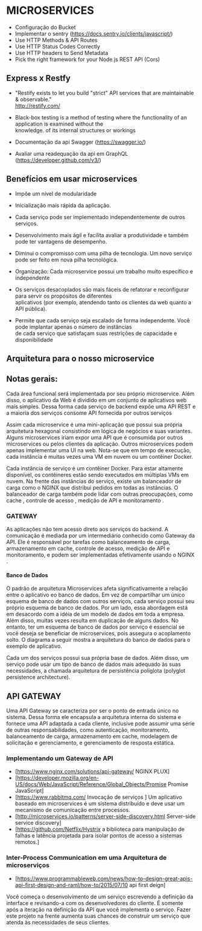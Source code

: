 # MICROSERVICES

+ Configuração do Bucket
+ Implementar o sentry (https://docs.sentry.io/clients/javascript/)
+ Use HTTP Methods & API Routes
+ Use HTTP Status Codes Correctly
+ Use HTTP headers to Send Metadata
+ Pick the right framework for your Node.js REST API (Cors)

## Express x Restfy

+ "Restify exists to let you build "strict" API services that are maintainable & observable." <br />
 http://restify.com/

+ Black-box testing is a method of testing where the functionality of an application is examined without the <br /> knowledge. of its internal structures or workings

+ Documentação da api Swagger (https://swagger.io/)

+ Avaliar uma readequação da api em GraphQL (https://developer.github.com/v3/)

## Benefícios em usar microservices

+ Impõe um nível de modularidade

+ Inicialização mais rápida da aplicação.

+ Cada serviço pode ser implementado independentemente de outros serviços.

+ Desenvolvimento mais ágil e facilita avaliar a produtividade e também pode ter vantagens de desempenho.

+ Diminui o compromisso com uma pilha de tecnologia. Um novo serviço pode ser feito em nova pilha tecnológica.

+ Organização: Cada microservice possui um trabalho muito específico e independente

+ Os serviços desacoplados são mais fáceis de refatorar e reconfigurar para servir os propósitos de diferentes <br /> aplicativos (por exemplo, atendendo tanto os clientes da web quanto a API pública).

+ Permite que cada serviço seja escalado de forma independente. Você pode implantar apenas o número de instâncias <br /> de cada serviço que satisfaçam suas restrições de capacidade e disponibilidade

## Arquitetura para o nosso microservice

## Notas gerais:

Cada área funcional será implementada por seu próprio microservice. Além disso, o aplicativo da Web é dividido em um conjunto
de aplicativos web mais simples. Dessa forma cada serviço de backend expõe uma API REST e a maioria dos serviços consome API
fornecida por outros serviços

Assim cada microservice é uma mini-aplicação que possui sua própria arquitetura hexagonal consistindo em lógica de negócios e suas variantes.
Alguns microservices iriam expor uma API que é consumida por outros microservices ou pelos clientes da aplicação.
Outros microservices podem apenas implementar uma UI na web. Nota-se que em tempo de execução, cada instância é muitas vezes uma VM em nuvem ou um contêiner Docker.

Cada instância de serviço é um contêiner Docker. Para estar altamente disponível, os contêineres estão sendo executados em múltiplas VMs em nuvem.
Na frente das instâncias do serviço, existe um balanceador de carga como o NGINX que distribui pedidos em todas as instâncias.
O balanceador de carga também pode lidar com outras preocupações, como cache , controle de acesso , medição de API e monitoramento .

### GATEWAY

 As aplicações não tem acesso direto aos serviços do backend. A comunicação é mediada por um intermediário conhecido como
 Gateway da API. Ele é responsável por tarefas como balanceamento de carga, armazenamento em cache, controle de acesso, medição de API
 e monitoramento, e podem ser implementadas efetivamente usando o NGINX .

#### Banco de Dados

O padrão de arquitetura Microservices afeta significativamente a relação entre o aplicativo eo banco de dados. Em vez de compartilhar um único esquema de banco de dados com outros serviços, cada serviço possui seu próprio esquema de banco de dados. Por um lado, essa abordagem está em desacordo com a idéia de um modelo de dados em toda a empresa. Além disso, muitas vezes resulta em duplicação de alguns dados. No entanto, ter um esquema de banco de dados por serviço é essencial se você deseja se beneficiar de microservices, pois assegura o acoplamento solto. O diagrama a seguir mostra a arquitetura do banco de dados para o exemplo de aplicativo.

Cada um dos serviços possui sua própria base de dados. Além disso, um serviço pode usar um tipo de banco de dados mais adequado às suas necessidades, a chamada arquitetura de persistência poliglota (polyglot persistence architecture).

## API GATEWAY

Uma API Gateway se caracteriza por ser o ponto de entrada único no sistema. Dessa forma ele encapsula a arquitetura interna do sistema e fornece uma API adaptada a cada cliente, inclusive pode assumir uma série de outras responsabilidades, como autenticação, monitoramento, balanceamento de carga, armazenamento em cache, modelagem de solicitação e gerenciamento, e gerenciamento de resposta estática.

### Implementando um Gateway de API

+ [https://www.nginx.com/solutions/api-gateway/ NGINX PLUX]
+ [https://developer.mozilla.org/en-US/docs/Web/JavaScript/Reference/Global_Objects/Promise Promise JavaScript]
+ [https://www.rabbitmq.com/ Invocação de serviços ] Um aplicativo baseado em microservices é um sistema distribuído e deve usar um mecanismo de comunicação entre processos.
+ [http://microservices.io/patterns/server-side-discovery.html Server-side service discovery]
+ [https://github.com/Netflix/Hystrix a biblioteca para manipulação de falhas e latência projetada para isolar pontos de acesso a sistemas remotos.]

### Inter-Process Communication em uma Arquitetura de microserviços

+ [https://www.programmableweb.com/news/how-to-design-great-apis-api-first-design-and-raml/how-to/2015/07/10 api first deign]

Você começa o desenvolvimento de um serviço escrevendo a definição da interface e revisando-a com os desenvolvedores do cliente. É somente após a iteração na definição da API que você implementa o serviço. Fazer este projeto na frente aumenta suas chances de construir um serviço que atenda às necessidades de seus clientes.